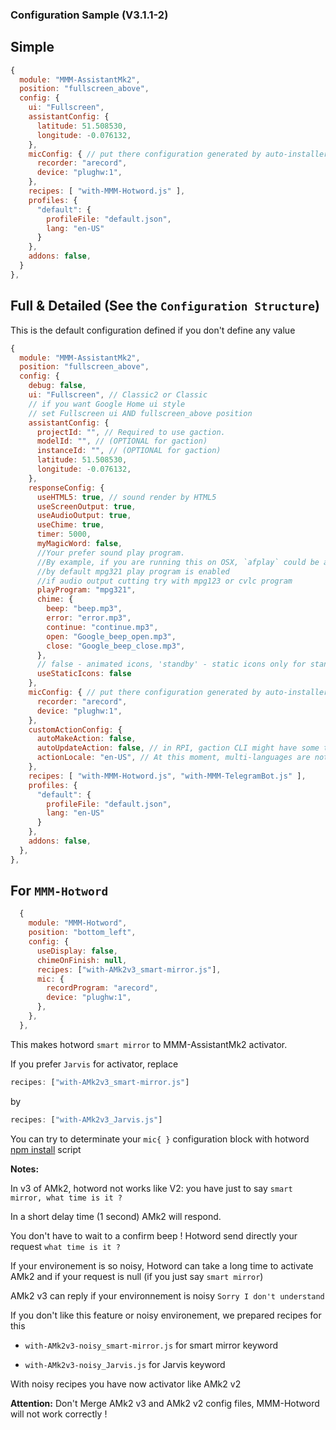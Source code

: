 ### Configuration Sample (V3.1.1-2)

## Simple
```js
{
  module: "MMM-AssistantMk2",
  position: "fullscreen_above",
  config: {
    ui: "Fullscreen",
    assistantConfig: {
      latitude: 51.508530,
      longitude: -0.076132,
    },
    micConfig: { // put there configuration generated by auto-installer
      recorder: "arecord",
      device: "plughw:1",
    },
    recipes: [ "with-MMM-Hotword.js" ],
    profiles: {
      "default": {
        profileFile: "default.json",
        lang: "en-US"
      }
    },
    addons: false,
  }
},
```

## Full & Detailed (See the `Configuration Structure`)
This is the default configuration defined if you don't define any value
```js
{
  module: "MMM-AssistantMk2",
  position: "fullscreen_above",
  config: {
    debug: false,
    ui: "Fullscreen", // Classic2 or Classic
    // if you want Google Home ui style
    // set Fullscreen ui AND fullscreen_above position
    assistantConfig: {
      projectId: "", // Required to use gaction.
      modelId: "", // (OPTIONAL for gaction)
      instanceId: "", // (OPTIONAL for gaction)
      latitude: 51.508530,
      longitude: -0.076132,
    },
    responseConfig: {
      useHTML5: true, // sound render by HTML5
      useScreenOutput: true,
      useAudioOutput: true,
      useChime: true,
      timer: 5000,
      myMagicWord: false,
      //Your prefer sound play program.
      //By example, if you are running this on OSX, `afplay` could be available.
      //by default mpg321 play program is enabled
      //if audio output cutting try with mpg123 or cvlc program
      playProgram: "mpg321",
      chime: {
        beep: "beep.mp3",
        error: "error.mp3",
        continue: "continue.mp3",
        open: "Google_beep_open.mp3",
        close: "Google_beep_close.mp3",
      },
      // false - animated icons, 'standby' - static icons only for standby state, true - all static icons
      useStaticIcons: false
    },
    micConfig: { // put there configuration generated by auto-installer
      recorder: "arecord",
      device: "plughw:1",
    },
    customActionConfig: {
      autoMakeAction: false,
      autoUpdateAction: false, // in RPI, gaction CLI might have some trouble.(current version should be 2.2.4, but for linux-arm, Google haven't updated) so leave this as false in RPI. I don't know it is solved or not.
      actionLocale: "en-US", // At this moment, multi-languages are not supported, sorry. Someday I'll work.
    },
    recipes: [ "with-MMM-Hotword.js", "with-MMM-TelegramBot.js" ],
    profiles: {
      "default": {
        profileFile: "default.json",
        lang: "en-US"
      }
    },
    addons: false,
  },
},
```

## For `MMM-Hotword`
```js
  {
    module: "MMM-Hotword",
    position: "bottom_left",
    config: {
      useDisplay: false,
      chimeOnFinish: null,
      recipes: ["with-AMk2v3_smart-mirror.js"],
      mic: {
        recordProgram: "arecord",
        device: "plughw:1",
      },
    },
  },
```

This makes hotword `smart mirror` to MMM-AssistantMk2 activator.

If you prefer `Jarvis` for activator, replace
```js
recipes: ["with-AMk2v3_smart-mirror.js"]
```
by
```js
recipes: ["with-AMk2v3_Jarvis.js"]
``` 
You can try to determinate your `mic{ }` configuration block with hotword [npm install](Installation#auto-install) script

**Notes:**

In v3 of AMk2, hotword not works like V2: you have just to say `smart mirror, what time is it ?`

In a short delay time (1 second) AMk2 will respond.

You don't have to wait to a confirm beep !
Hotword send directly your request `what time is it ?`

If your environement is so noisy, Hotword can take a long time to activate AMk2
and if your request is null (if you just say `smart mirror`)

AMk2 v3 can reply if your environnement is noisy `Sorry I don't understand`

If you don't like this feature or noisy environement, we prepared recipes for this
* `with-AMk2v3-noisy_smart-mirror.js` for smart mirror keyword

* `with-AMk2v3-noisy_Jarvis.js` for Jarvis keyword

With noisy recipes you have now activator like AMk2 v2

**Attention:** Don't Merge AMk2 v3 and AMk2 v2 config files, MMM-Hotword will not work correctly !
